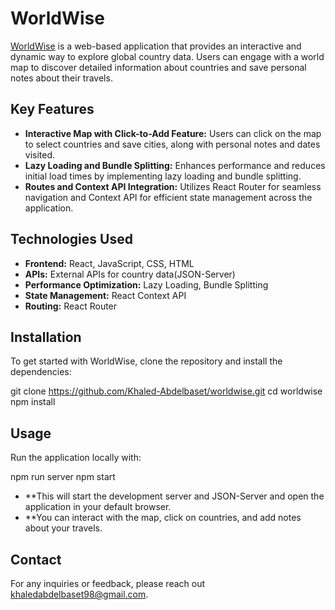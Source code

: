 # WorldWise

[WorldWise](https://github.com/Khaled-Abdelbaset/worldwise) is a web-based application that provides an interactive and dynamic way to explore global country data. Users can engage with a world map to discover detailed information about countries and save personal notes about their travels.

## Key Features

- **Interactive Map with Click-to-Add Feature:** Users can click on the map to select countries and save cities, along with personal notes and dates visited.
- **Lazy Loading and Bundle Splitting:** Enhances performance and reduces initial load times by implementing lazy loading and bundle splitting.
- **Routes and Context API Integration:** Utilizes React Router for seamless navigation and Context API for efficient state management across the application.

## Technologies Used

- **Frontend:** React, JavaScript, CSS, HTML
- **APIs:** External APIs for country data(JSON-Server)
- **Performance Optimization:** Lazy Loading, Bundle Splitting
- **State Management:** React Context API
- **Routing:** React Router

## Installation

To get started with WorldWise, clone the repository and install the dependencies:

git clone https://github.com/Khaled-Abdelbaset/worldwise.git
cd worldwise
npm install

## Usage
Run the application locally with:

npm run server
npm start


- **This will start the development server and JSON-Server and open the application in your default browser.
- **You can interact with the map, click on countries, and add notes about your travels.

## Contact
For any inquiries or feedback, please reach out khaledabdelbaset98@gmail.com.






